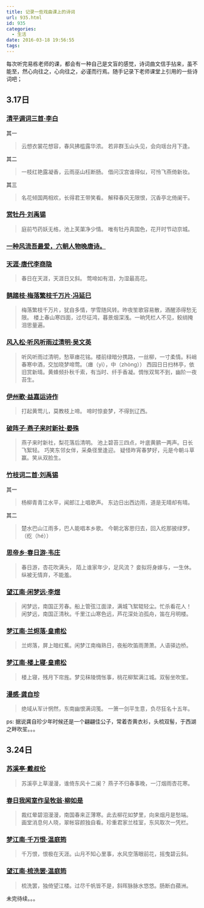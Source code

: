 ```yaml
---
title: 记录一些戏曲课上的诗词
url: 935.html
id: 935
categories:
  - 生活
date: 2016-03-18 19:56:55
tags:
---
```


每次听完易栋老师的课，都会有一种自己是文盲的感觉，诗词曲文信手拈来，虽不能至，然心向往之，心向往之，必谨而行焉。随手记录下老师课堂上引用的一些诗词吧；

3.17日
-----

### [清平调词三首·李白](http://baike.baidu.com/view/1190736.htm?fromtitle=%E6%B8%85%E5%B9%B3%E8%B0%83%E8%AF%8D&fromid=6176348&type=syn)

其一

> 云想衣裳花想容，春风拂槛露华浓。 若非群玉山头见，会向瑶台月下逢。

其二

> 一枝红艳露凝香，云雨巫山枉断肠。 借问汉宫谁得似，可怜飞燕倚新妆。

其三

> 名花倾国两相欢，长得君王带笑看。 解释春风无限恨，沉香亭北倚阑干。

### [赏牡丹·刘禹锡](http://baike.baidu.com/subview/751560/15935160.htm)

> 庭前芍药妖无格，池上芙蕖净少情。 唯有牡丹真国色，花开时节动京城。

### [一种风流吾最爱，六朝人物晚唐诗。](http://tieba.baidu.com/p/3761794014)

### [天涯·唐代李商隐](http://baike.baidu.com/subview/10776/5889260.htm)

> 春日在天涯，天涯日又斜。 莺啼如有泪，为湿最高花。

### [鹊踏枝·梅落繁枝千万片·冯延巳](http://baike.baidu.com/view/2924312.htm)

> 梅落繁枝千万片，犹自多情，学雪随风转。昨夜笙歌容易散，酒醒添得愁无限。 楼上春山寒四面，过尽征鸿，暮景烟深浅。一晌凭栏人不见，鲛绡掩泪思量遍。

### [风入松·听风听雨过清明·吴文英](http://baike.baidu.com/view/2793591.htm)

> 听风听雨过清明，愁草瘗花铭。楼前绿暗分携路，一丝柳，一寸柔情。料峭春寒中酒，交加晓梦啼莺。（瘗（yì），中（zhòng）） 西园日日扫林亭，依旧赏新晴。黄蜂频扑秋千索，有当时、纤手香凝。惆怅双鸳不到，幽阶一夜苔生。

### [伊州歌·益嘉运诗作](http://baike.baidu.com/subview/642400/8326548.htm)

> 打起黄莺儿，莫教枝上啼。 啼时惊妾梦，不得到辽西。

### [破阵子·燕子来时新社·晏殊](http://baike.baidu.com/view/2785291.htm)

> 燕子来时新社，梨花落后清明。 池上碧苔三四点，叶底黄鹂一两声。日长飞絮轻。 巧笑东邻女伴，采桑径里逢迎。 疑怪昨宵春梦好，元是今朝斗草赢。笑从双脸生。

### [竹枝词二首·刘禹锡](http://baike.baidu.com/view/159379.htm?fromtitle=%E7%AB%B9%E6%9E%9D%E8%AF%8D%E5%88%98%E7%A6%B9%E9%94%A1&fromid=3159181&type=syn)

其一

> 杨柳青青江水平，闻郎江上唱歌声。 东边日出西边雨，道是无晴却有晴。

其二

> 楚水巴山江雨多，巴人能唱本乡歌。 今朝北客思归去，回入纥那披绿罗。（纥（hé））

### [思帝乡·春日游·韦庄](http://baike.baidu.com/view/4485518.htm)

> 春日游，杏花吹满头， 陌上谁家年少，足风流？ 妾拟将身嫁与，一生休。 纵被无情弃，不能羞。

### [望江南·闲梦远·李煜](http://baike.baidu.com/view/7003554.htm)

> 闲梦远，南国正芳春。船上管弦江面渌，满城飞絮辊轻尘。忙杀看花人！ 闲梦远，南国正清秋。千里江山寒色远，芦花深处泊孤舟，笛在月明楼。

### [梦江南·兰烬落·皇甫松](http://baike.baidu.com/view/391332.htm)

> 兰烬落，屏上暗红蕉。闲梦江南梅熟日，夜船吹笛雨萧萧。人语驿边桥。

### [梦江南·楼上寝·皇甫松](http://baike.baidu.com/view/649627.htm)

> 楼上寝，残月下帘旌。梦见秣陵惆怅事，桃花柳絮满江城。双髻坐吹笙。

### [漫感·龚自珍](http://baike.baidu.com/view/4733280.htm)

> 绝域从军计惘然，东南幽恨满词笺。 一箫一剑平生意，负尽狂名十五年。

ps: 据说龚自珍少年时候还是一个翩翩佳公子，常着杏黄衣衫，头梳双髻，于西湖之畔吹苼。。。

3.24日
-----

### [苏溪亭·戴叔伦](http://baike.baidu.com/view/1939126.htm)

> 苏溪亭上草漫漫，谁倚东风十二阑？ 燕子不归春事晚，一汀烟雨杏花寒。

### [春日我闻室作呈牧翁·柳如是](http://baike.baidu.com/view/821142.htm)

> 裁红晕碧泪漫漫，南国春来正薄寒。此去柳花如梦里，向来烟月是愁端。 画堂消息何人晓，翠帐容颜独自看。珍重君家兰桂室，东风取次一凭栏。

### [梦江南·千万恨·温庭筠](http://baike.baidu.com/view/3213491.htm)

> 千万恨，恨极在天涯。山月不知心里事，水风空落眼前花，摇曳碧云斜。

### [望江南·梳洗罢·温庭筠](http://baike.baidu.com/view/2499849.htm)

> 梳洗罢，独倚望江楼。过尽千帆皆不是，斜晖脉脉水悠悠。肠断白蘋洲。

未完待续。。。